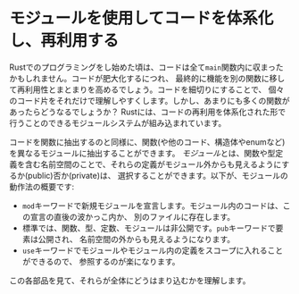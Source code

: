 <!-- # Using Modules to Reuse and Organize Code -->

# モジュールを使用してコードを体系化し、再利用する

<!-- When you start writing programs in Rust, your code might live solely in the -->
<!-- `main` function. As your code grows, you’ll eventually move functionality into -->
<!-- other functions for reuse and better organization. By splitting your code into -->
<!-- smaller chunks, you make each chunk easier to understand on its own. But what -->
<!-- happens if you have too many functions? Rust has a module system that enables -->
<!-- the reuse of code in an organized fashion. -->

Rustでのプログラミングをし始めた頃は、コードは全て`main`関数内に収まったかもしれません。コードが肥大化するにつれ、
最終的に機能を別の関数に移して再利用性とまとまりを高めるでしょう。コードを細切りにすることで、
個々のコード片をそれだけで理解しやすくします。しかし、あまりにも多くの関数があったらどうなるでしょうか？
Rustには、コードの再利用を体系化された形で行うことのできるモジュールシステムが組み込まれています。

<!-- In the same way that you extract lines of code into a function, you can extract -->
<!-- functions (and other code, like structs and enums) into different modules. A -->
<!-- *module* is a namespace that contains definitions of functions or types, and -->
<!-- you can choose whether those definitions are visible outside their module -->
<!-- (public) or not (private). Here’s an overview of how modules work: -->

コードを関数に抽出するのと同様に、関数(や他のコード、構造体やenumなど)を異なるモジュールに抽出することができます。
*モジュール*とは、関数や型定義を含む名前空間のことで、それらの定義がモジュール外からも見えるようにするか(public)否か(private)は、
選択することができます。以下が、モジュールの動作法の概要です:

<!-- * The `mod` keyword declares a new module. Code within the module appears -->
<!--   either immediately following this declaration within curly brackets or in -->
<!--   another file. -->
<!-- * By default, functions, types, constants, and modules are private. The `pub` -->
<!--   keyword makes an item public and therefore visible outside its namespace. -->
<!-- * The `use` keyword brings modules, or the definitions inside modules, into -->
<!--   scope so it’s easier to refer to them. -->

* `mod`キーワードで新規モジュールを宣言します。モジュール内のコードは、この宣言の直後の波かっこ内か、
別のファイルに存在します。
* 標準では、関数、型、定数、モジュールは非公開です。`pub`キーワードで要素は公開され、
名前空間の外からも見えるようになります。
* `use`キーワードでモジュールやモジュール内の定義をスコープに入れることができるので、
参照するのが楽になります。

<!-- We’ll look at each of these parts to see how they fit into the whole. -->

この各部品を見て、それらが全体にどうはまり込むかを理解します。
